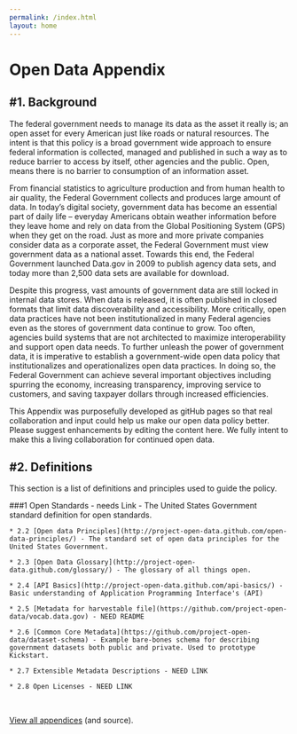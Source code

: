 ```yaml
---
permalink: /index.html
layout: home
---
```



Open Data Appendix
==================


#1. Background
-------------

The federal government needs to  manage its data as the asset it really is; an open asset for every American just like roads or natural resources. The intent is that this policy is a broad government wide approach to ensure federal information is collected, managed and published in such a way as to reduce barrier to access by itself, other agencies and the public.  Open, means there is no barrier to consumption of an information asset.  

From financial statistics to agriculture production and from human health to air quality, the Federal Government collects and produces large amount of data.  In today’s digital society, government data has become an essential part of daily life – everyday Americans obtain weather information before they leave home and rely on data from the Global Positioning System (GPS) when they get on the road.  Just as more and more private companies consider data as a corporate asset, the Federal Government must view government data as a national asset.  Towards this end, the Federal Government launched Data.gov in 2009 to publish agency data sets, and today more than 2,500 data sets are available for download.

Despite this progress, vast amounts of government data are still locked in internal data stores. When data is released, it is often published in closed formats that limit data discoverability and accessibility.  More critically, open data practices have not been institutionalized in many Federal agencies even as the stores of government data continue to grow.  Too often, agencies build systems that are not architected to maximize interoperability and support open data needs.  To further unleash the power of government data, it is imperative to establish a government-wide open data policy that institutionalizes and operationalizes open data practices.  In doing so, the Federal Government can achieve several important objectives including spurring the economy, increasing transparency, improving service to customers, and saving taxpayer dollars through increased efficiencies.

This Appendix was purposefully developed as gitHub pages so that real collaboration and input could help us make our open data policy better.  Please suggest enhancements by editing the content here.  We fully intent to make this a living collaboration for continued open data.


#2. Definitions
---------------
This section is a list of definitions and principles used to guide the policy.

###1 Open Standards - needs Link - The United States Government standard definition for open standards.

	* 2.2 [Open data Principles](http://project-open-data.github.com/open-data-principles/) - The standard set of open data principles for the United States Government.

	* 2.3 [Open Data Glossary](http://project-open-data.github.com/glossary/) - The glossary of all things open.
	
	* 2.4 [API Basics](http://project-open-data.github.com/api-basics/) - Basic understanding of Application Programming Interface's (API)
	
	* 2.5 [Metadata for harvestable file](https://github.com/project-open-data/vocab.data.gov) - NEED README
	
	* 2.6 [Common Core Metadata](https://github.com/project-open-data/dataset-schema) - Example bare-bones schema for describing government datasets both public and private. Used to prototype Kickstart.
	
	* 2.7 Extensible Metadata Descriptions - NEED LINK
	
	* 2.8 Open Licenses - NEED LINK

<ul id="github-widget" data-type="repos" data-org="project-open-data" data-limit="100">&nbsp;</ul>

<a href="http://github.com/project-open-data/">View all appendices</a> (and source).